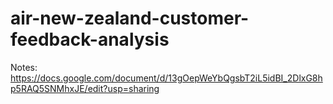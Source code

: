 # air-new-zealand-customer-feedback-analysis

Notes:
https://docs.google.com/document/d/13gOepWeYbQgsbT2iL5idBI_2DlxG8hp5RAQ5SNMhxJE/edit?usp=sharing